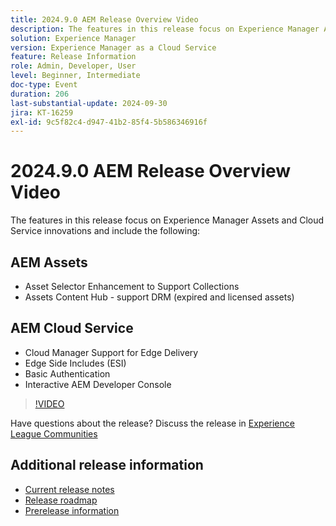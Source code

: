 ```yaml
---
title: 2024.9.0 AEM Release Overview Video
description: The features in this release focus on Experience Manager Assets and Cloud Service innovations and include the following:AEM Assets -  Asset Selector Enhancement to Support Collections​  Assets Content Hub - support DRM (expired and licensed assets)​AEM Cloud Service -  Cloud Manager Support for Edge Delivery​  Edge Side Includes (ESI)​  Basic Authentication​  Interactive AEM Developer Console
solution: Experience Manager
version: Experience Manager as a Cloud Service
feature: Release Information
role: Admin, Developer, User
level: Beginner, Intermediate
doc-type: Event
duration: 206
last-substantial-update: 2024-09-30
jira: KT-16259
exl-id: 9c5f82c4-d947-41b2-85f4-5b586346916f
---
```

# 2024.9.0 AEM Release Overview Video

The features in this release focus on Experience Manager Assets and Cloud Service innovations and include the following:

## AEM Assets

* Asset Selector Enhancement to Support Collections​
* Assets Content Hub - support DRM (expired and licensed assets)​

## AEM Cloud Service

* Cloud Manager Support for Edge Delivery​
* Edge Side Includes (ESI)​
* Basic Authentication​
* Interactive AEM Developer Console

>[!VIDEO](https://video.tv.adobe.com/v/3434847/?learn=on)

Have questions about the release?  Discuss the release in [Experience League Communities](https://adobe.ly/4eqofkS)

## Additional release information

* [Current release notes](https://experienceleague.adobe.com/docs/experience-manager-cloud-service/content/release-notes/home.html)
* [Release roadmap](https://experienceleague.adobe.com/docs/experience-manager-release-information/aem-release-updates/update-releases-roadmap.html)
* [Prerelease information](https://experienceleague.adobe.com/docs/experience-manager-cloud-service/content/release-notes/prerelease.html)
